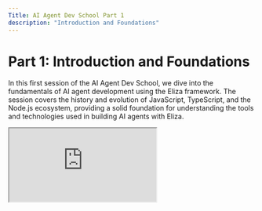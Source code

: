 ```yaml
---
Title: AI Agent Dev School Part 1
description: "Introduction and Foundations"
---
```


# Part 1: Introduction and Foundations

In this first session of the AI Agent Dev School, we dive into the fundamentals of AI agent development using the Eliza framework. The session covers the history and evolution of JavaScript, TypeScript, and the Node.js ecosystem, providing a solid foundation for understanding the tools and technologies used in building AI agents with Eliza.

<div className="responsive-iframe">                                                                                               
  <iframe                                                                                                                         
    src="https://www.youtube.com/embed/ArptLpQiKfI"                                                           
    title="YouTube video player"                                                                                                  
    allow="accelerometer; autoplay; clipboard-write; encrypted-media; gyroscope; picture-in-picture"                              
    allowFullScreen                                                                                                               
  />                                                                                                                              
</div> 

## Origins and Ecosystem

### JavaScript and Its Evolution

- JavaScript was initially created as a simple scripting language for web browsers in 1995 by Brendan Eich.
- It has since evolved into a versatile language capable of running on servers with the introduction of Node.js, which leverages the V8 JavaScript engine.

### TypeScript for Type Safety

- TypeScript is a superset of JavaScript that introduces optional static typing, providing compile-time type checking and improved developer experience.
- It addresses JavaScript's lack of type safety while maintaining flexibility and compatibility with existing JavaScript code.

### The Power of npm (Node Package Manager)

- npm is a vast ecosystem of pre-built JavaScript packages that facilitate rapid development and code reuse.
- With millions of packages available, developers can easily incorporate external libraries into their projects using the `npm install` command.
- The open-source nature of the npm ecosystem allows developers to leverage the collective efforts of the community and build upon existing code.

### Monorepos in Eliza Development

- Eliza utilizes a monorepo structure, where multiple packages or projects are contained within a single repository.
- Monorepos offer advantages such as simplified management, easier collaboration, and the ability to share code between packages.

### Git and GitHub for Collaboration

- Git is a distributed version control system that enables collaborative software development by tracking changes in code.
- GitHub is a web-based hosting service built on top of Git, providing features like issue tracking, pull requests, and wikis for effective collaboration and project management.

<div className="responsive-iframe">                                                                                               
  <iframe                                                                                                                         
    src="https://www.youtube.com/embed/AC3h_KzLARo"                                                           
    title="YouTube video player"                                                                                                  
    allow="accelerometer; autoplay; clipboard-write; encrypted-media; gyroscope; picture-in-picture"                              
    allowFullScreen                                                                                                               
  />                                                                                                                              
</div> 

## Characters, Embeddings, and Discord Integration

### Embedding Models

- Embedding models play a crucial role in converting words or concepts into numerical vectors, capturing semantic meaning and enabling tasks like semantic search and comparison.
- These models transform textual data into multi-dimensional vectors, allowing for efficient representation and analysis of language.

### Creating Custom Characters in Eliza

- Eliza allows developers to create custom AI characters with distinct personalities and behaviors.
- Character definitions are specified using JSON files, which include details like the character's bio, example dialogue, and configuration options.
- The flexibility of character customization enables tailoring agents for specific platforms and use cases.

### Integrating Discord Clients

- Eliza provides seamless integration with Discord, allowing AI characters to interact with users on the popular communication platform.
- Setting up a Discord client involves configuring API keys, managing server permissions, and defining the character's behavior within the Discord environment.

### Key Concepts in Eliza

- System Directives: Special instructions that guide the agent's overall behavior and decision-making process.
- Message Examples: Sample dialogues that demonstrate the desired communication style and tone of the AI character.
- Style Directions: Additional instructions that influence the agent's personality, vocabulary, and interaction style.

## Database, Clients, and Templates

### Eliza's Database and Memory Management

- Eliza utilizes a database system to store and manage data related to the AI agents, their interactions, and user information.
- The default database file is located within the Eliza project structure, but alternative database systems can be configured based on specific requirements.

### Clients in Eliza

- Clients in Eliza refer to the various platforms and communication channels through which AI agents can interact with users.
- Existing clients include Discord, Twitter, and Telegram, each with its own set of features and integration requirements.
- Developers can create custom clients to extend Eliza's capabilities and support additional platforms or services.

### Eliza's Template System

- Eliza employs a template system to structure and generate agent responses dynamically.
- Templates allow for the incorporation of variables, conditional logic, and other dynamic elements to create more engaging and context-aware interactions.
- The template system enables developers to define reusable patterns and customize agent responses based on various factors like user input, context, and character traits.

By understanding these foundational concepts and components of the Eliza framework, developers can begin their journey into building sophisticated and interactive AI agents. The subsequent sessions of the AI Agent Dev School will delve deeper into advanced topics and practical implementation techniques.
